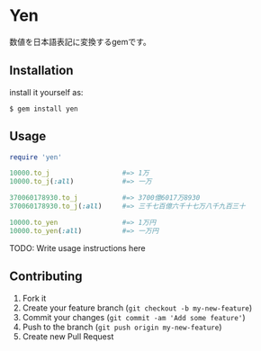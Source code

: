 # Yen

数値を日本語表記に変換するgemです。

## Installation

install it yourself as:

    $ gem install yen

## Usage

```ruby
require 'yen'

10000.to_j                  #=> 1万
10000.to_j(:all)            #=> 一万

370060178930.to_j           #=> 3700億6017万8930
370060178930.to_j(:all)     #=> 三千七百億六千十七万八千九百三十

10000.to_yen                #=> 1万円
10000.to_yen(:all)          #=> 一万円
```

TODO: Write usage instructions here

## Contributing

1. Fork it
2. Create your feature branch (`git checkout -b my-new-feature`)
3. Commit your changes (`git commit -am 'Add some feature'`)
4. Push to the branch (`git push origin my-new-feature`)
5. Create new Pull Request
